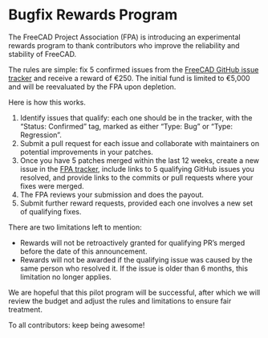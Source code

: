 # Bugfix Rewards Program



The FreeCAD Project Association (FPA) is introducing an experimental rewards program to thank contributors who improve the reliability and stability of FreeCAD.

The rules are simple: fix 5 confirmed issues from the [FreeCAD GitHub issue tracker](https://github.com/FreeCAD/FreeCAD/issues) and receive a reward of €250. The initial fund is limited to €5,000 and will be reevaluated by the FPA upon depletion.

Here is how this works.

1. Identify issues that qualify: each one should be in the tracker, with the “Status: Confirmed” tag, marked as either “Type: Bug” or “Type: Regression”.
2. Submit a pull request for each issue and collaborate with maintainers on potential improvements in your patches.
3. Once you have 5 patches merged within the last 12 weeks, create a new issue in the [FPA tracker](https://github.com/FreeCAD/FPA/issues), include links to 5 qualifying GitHub issues you resolved, and provide links to the commits or pull requests where your fixes were merged.
4. The FPA reviews your submission and does the payout.
5. Submit further reward requests, provided each one involves a new set of qualifying fixes.

There are two limitations left to mention:

- Rewards will not be retroactively granted for qualifying PR’s merged before the date of this announcement.
- Rewards will not be awarded if the qualifying issue was caused by the same person who resolved it. If the issue is older than 6 months, this limitation no longer applies.

We are hopeful that this pilot program will be successful, after which we will review the budget and adjust the rules and limitations to ensure fair treatment.

To all contributors: keep being awesome!
